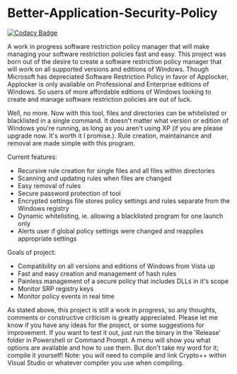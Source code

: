 # Better-Application-Security-Policy

[![Codacy Badge](https://api.codacy.com/project/badge/Grade/d7d090fa8cd249ef92bb0139b824038f)](https://www.codacy.com/app/capnspacehook/Better-Application-Security-Policy?utm_source=github.com&amp;utm_medium=referral&amp;utm_content=capnspacehook/Better-Application-Security-Policy&amp;utm_campaign=Badge_Grade)

A work in progress software restriction policy manager that will make managing your software restriction policies fast and easy. This project was born out of the desire to create a software restriction policy manager that will work on all supported versions and editions of Windows. Though Microsoft has depreciated Software Restriction Policy in favor of Applocker, Applocker is only available on Professional and Enterprise editions of Windows. So users of more affordable editions of Windows looking to create and manage software restriction policies are out of luck.

Well, no more. Now with this tool, files and directories can be whitelisted or blacklisted in a single command. It doesn't matter what version or edition of Windows you're running, as long as you aren't using XP (if you are please upgrade now. It's worth it I promise.). Rule creation, maintainance and removal are made simple with this program. 

Current features:
* Recursive rule creation for single files and all files within directories
* Scanning and updating rules when files are changed 
* Easy removal of rules
* Secure password protection of tool
* Encrypted settings file stores policy settings and rules separate from the Windows registry
* Dynamic whitelisting, ie. allowing a blacklisted program for one launch only
* Alerts user if global policy settings were changed and reapplies appropriate settings

Goals of project:
* Compatibility on all versions and editions of Windows from Vista up
* Fast and easy creation and management of hash rules
* Painless management of a secure policy that includes DLLs in it's scope
* Monitor SRP registry keys
* Monitor policy events in real time

As stated above, this project is still a work in progress, so any thoughts, comments or constructive criticism is greatly appreciated. Please let me know if you have any ideas for the project, or some suggestions for improvement. If you want to test it out, just run the binary in the 'Release' folder in Powershell or Command Prompt. A menu will show you what options are available and how to use them. But don't take my word for it; compile it yourself! 
Note: you will need to compile and link Crypto++ within Visual Studio or whatever compiler you use when compiling. 
